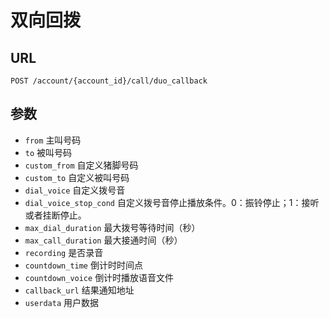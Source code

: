 # 双向回拨

## URL
```
POST /account/{account_id}/call/duo_callback
```

## 参数

- `from`                    主叫号码
- `to`                      被叫号码
- `custom_from`             自定义猪脚号码
- `custom_to`               自定义被叫号码
- `dial_voice`              自定义拨号音
- `dial_voice_stop_cond`    自定义拨号音停止播放条件。0：振铃停止；1：接听或者挂断停止。
- `max_dial_duration`       最大拨号等待时间（秒）
- `max_call_duration`       最大接通时间（秒）
- `recording`               是否录音
- `countdown_time`          倒计时时间点
- `countdown_voice`         倒计时播放语音文件
- `callback_url`            结果通知地址
- `userdata`                用户数据
